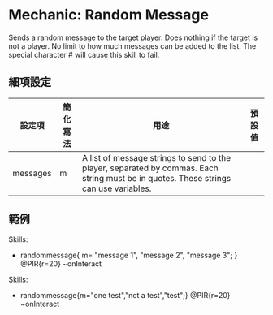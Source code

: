 Mechanic: Random Message
========================

Sends a random message to the target player. Does nothing if the target
is not a player. No limit to how much messages can be added to the list.
The special character # will cause this skill to fail.

細項設定
----------

| 設定項 | 簡化寫法 | 用途 | 預設值 |
|-----------|---------|---------------------------------------------------------------------------------------------------------------------------------------|---------------|
| messages  | m   | A list of message strings to send to the player, separated by commas. Each string must be in quotes. These strings can use variables. |   |

  

範例
--------

  Skills:
  - randommessage{
  m=
  "message 1",
  "message 2",
  "message 3";
  } @PIR{r=20} ~onInteract

Skills:
- randommessage{m="one test","not a test","test";} @PIR{r=20} ~onInteract
